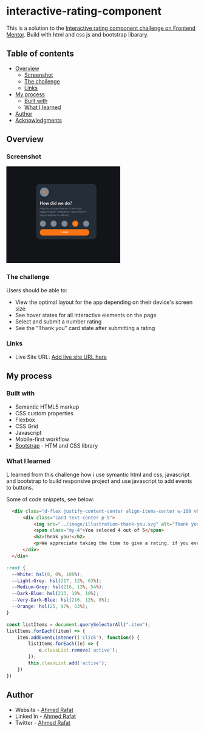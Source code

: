 # interactive-rating-component

This is a solution to the [Interactive rating component challenge on Frontend Mentor](https://www.frontendmentor.io/challenges/interactive-rating-component-koxpeBUmI). Build with html and css js and bootstrap libarary. 

## Table of contents

- [Overview](#overview)
  - [Screenshot](#screenshot)
  - [The challenge](#the-challenge)
  - [Links](#links)
- [My process](#my-process)
  - [Built with](#built-with)
  - [What I learned](#what-i-learned)
- [Author](#author)
- [Acknowledgments](#acknowledgments)



## Overview

### Screenshot

<img
  src="./image/screen1.PNG"
  alt="profile"
  title="profile"
  style="display: inline-block; margin: 0 auto; max-width: 300px"
/>


### The challenge

Users should be able to:

- View the optimal layout for the app depending on their device's screen size
- See hover states for all interactive elements on the page
- Select and submit a number rating
- See the "Thank you" card state after submitting a rating



### Links

- Live Site URL: [Add live site URL here](https://your-live-site-url.com)

## My process

### Built with

- Semantic HTML5 markup
- CSS custom properties
- Flexbox
- CSS Grid
- Javascript
- Mobile-first workflow
- [Bootstrap](https://getbootstrap.com/) - HTM and CSS library


### What I learned

L learned from this challenge how i use symantic html and css, javascript and bootstrap to build responsive project and use javascript to add events to buttons.


Some of code snippets, see below:

```html
  <div class="d-flex justify-content-center align-items-center w-100 vh-100 p-3">
      <div class="card text-center p-5">
          <img src="../image/illustration-thank-you.svg" alt="Thank you">
          <span class="my-4">You seleced 4 out of 5</span>
          <h2>Thnak you!</h2>
          <p>We appreciate taking the time to give a rating. if you ever need more support, dont hesitate to get touch!</p>
      </div>
  </div>

```
```css
:root {
  --White: hsl(0, 0%, 100%);
  --Light-Grey: hsl(217, 12%, 63%);
  --Medium-Grey: hsl(216, 12%, 54%);
  --Dark-Blue: hsl(213, 19%, 18%);
  --Very-Dark-Blue: hsl(216, 12%, 8%);
  --Orange: hsl(25, 97%, 53%);
}

```
```js
const listItems = document.querySelectorAll(".item");
listItems.forEach((item) => {
    item.addEventListener(('click'), function() {
        listItems.forEach((e) => {
            e.classList.remove('active');
        });
        this.classList.add('active');
    })
})

```


## Author

- Website - [Ahmed Rafat]( https://ahmed-abo-rafat.github.io/Portfolio/)
- Linked In - [Ahmed Rafat](https://www.linkedin.com/in/ahmed-rafat-a489301a2/)
- Twitter - [Ahmed Rafat](https://twitter.com/AR57355660)


